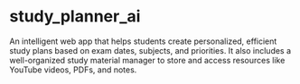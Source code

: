 # study_planner_ai
An intelligent web app that helps students create personalized, efficient study plans based on exam dates, subjects, and priorities. It also includes a well-organized study material manager to store and access resources like YouTube videos, PDFs, and notes.
